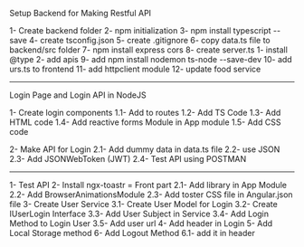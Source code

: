 Setup Backend for Making Restful API

1- Create backend folder
2- npm initialization
3- npm install typescript --save
4- create tsconfig.json
5- create .gitignore
6- copy data.ts file to backend/src folder
7- npm install express cors
8- create server.ts
    1- install @type
    2- add apis
9- add npm install nodemon ts-node --save-dev
10- add urs.ts to frontend
11- add httpclient module
12- update food service

--------------------------------------------------

Login Page and Login API in NodeJS

1- Create login components
    1.1- Add to routes
    1.2- Add TS Code
    1.3- Add HTML code
    1.4- Add reactive forms Module in App module
    1.5- Add CSS code

2- Make API for Login
    2.1- Add dummy data in data.ts file
    2.2- use JSON
    2.3- Add JSONWebToken (JWT)
    2.4- Test API using POSTMAN
    
--------------------------------------------------

1- Test API
2- Install ngx-toastr = Front part
    2.1- Add library in App Module
    2.2- Add BrowserAnimationsModule
    2.3- Add toster CSS file in Angular.json file
3- Create User Service
    3.1- Create User Model for Login
    3.2- Create IUserLogin Interface
    3.3- Add User Subject in Service
    3.4- Add Login Method to Login User
    3.5- Add user url
4- Add header in Login
5- Add Local Storage method
6- Add Logout Method
    6.1- add it in header
